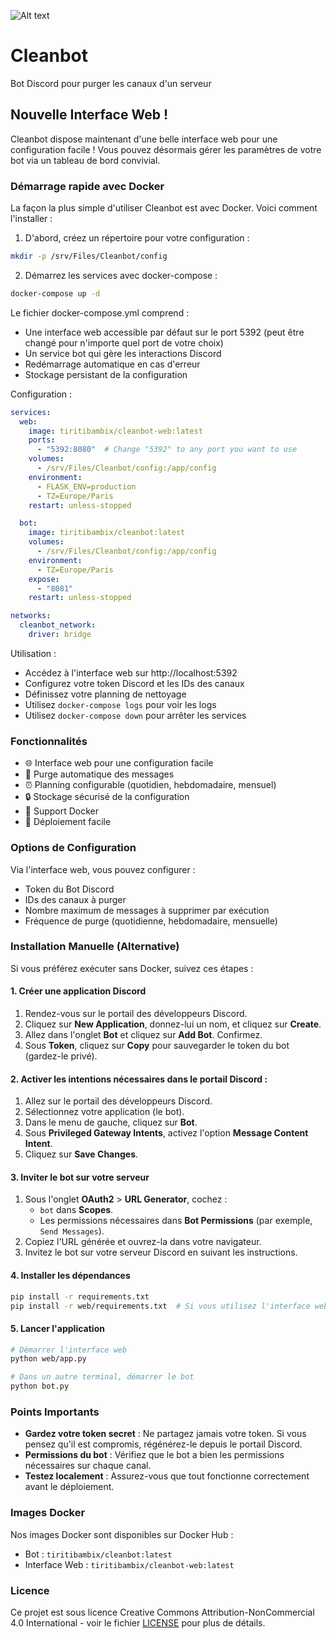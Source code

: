 ![Alt text](https://cdn.discordapp.com/app-icons/1310261454959673354/79876aac97de54fdfc9a06fbca4f32ff.png "a title")

# Cleanbot
Bot Discord pour purger les canaux d'un serveur

## Nouvelle Interface Web !

Cleanbot dispose maintenant d'une belle interface web pour une configuration facile ! Vous pouvez désormais gérer les paramètres de votre bot via un tableau de bord convivial.

### Démarrage rapide avec Docker

La façon la plus simple d'utiliser Cleanbot est avec Docker. Voici comment l'installer :

1. D'abord, créez un répertoire pour votre configuration :
```bash
mkdir -p /srv/Files/Cleanbot/config
```

2. Démarrez les services avec docker-compose :
```bash
docker-compose up -d
```

Le fichier docker-compose.yml comprend :
- Une interface web accessible par défaut sur le port 5392 (peut être changé pour n'importe quel port de votre choix)
- Un service bot qui gère les interactions Discord
- Redémarrage automatique en cas d'erreur
- Stockage persistant de la configuration

Configuration :
```yaml
services:
  web:
    image: tiritibambix/cleanbot-web:latest
    ports:
      - "5392:8080"  # Change "5392" to any port you want to use
    volumes:
      - /srv/Files/Cleanbot/config:/app/config
    environment:
      - FLASK_ENV=production
      - TZ=Europe/Paris
    restart: unless-stopped

  bot:
    image: tiritibambix/cleanbot:latest
    volumes:
      - /srv/Files/Cleanbot/config:/app/config
    environment:
      - TZ=Europe/Paris
    expose:
      - "8081"
    restart: unless-stopped

networks:
  cleanbot_network:
    driver: bridge
```

Utilisation :
- Accédez à l'interface web sur http://localhost:5392
- Configurez votre token Discord et les IDs des canaux
- Définissez votre planning de nettoyage
- Utilisez `docker-compose logs` pour voir les logs
- Utilisez `docker-compose down` pour arrêter les services

### Fonctionnalités

- 🌐 Interface web pour une configuration facile
- 🔄 Purge automatique des messages
- ⏰ Planning configurable (quotidien, hebdomadaire, mensuel)
- 🔒 Stockage sécurisé de la configuration
- 🐳 Support Docker
- 🚀 Déploiement facile

### Options de Configuration

Via l'interface web, vous pouvez configurer :
- Token du Bot Discord
- IDs des canaux à purger
- Nombre maximum de messages à supprimer par exécution
- Fréquence de purge (quotidienne, hebdomadaire, mensuelle)

### Installation Manuelle (Alternative)

Si vous préférez exécuter sans Docker, suivez ces étapes :

#### 1. **Créer une application Discord**

1. Rendez-vous sur le portail des développeurs Discord.
2. Cliquez sur **New Application**, donnez-lui un nom, et cliquez sur **Create**.
3. Allez dans l'onglet **Bot** et cliquez sur **Add Bot**. Confirmez.
4. Sous **Token**, cliquez sur **Copy** pour sauvegarder le token du bot (gardez-le privé).

#### 2. **Activer les intentions nécessaires dans le portail Discord :**

1. Allez sur le portail des développeurs Discord.
2. Sélectionnez votre application (le bot).
3. Dans le menu de gauche, cliquez sur **Bot**.
4. Sous **Privileged Gateway Intents**, activez l'option **Message Content Intent**.
5. Cliquez sur **Save Changes**.

#### 3. **Inviter le bot sur votre serveur**

1. Sous l'onglet **OAuth2** > **URL Generator**, cochez : 
    - `bot` dans **Scopes**.
    - Les permissions nécessaires dans **Bot Permissions** (par exemple, `Send Messages`).
2. Copiez l'URL générée et ouvrez-la dans votre navigateur.
3. Invitez le bot sur votre serveur Discord en suivant les instructions.

#### 4. **Installer les dépendances**

```bash
pip install -r requirements.txt
pip install -r web/requirements.txt  # Si vous utilisez l'interface web
```

#### 5. **Lancer l'application**

```bash
# Démarrer l'interface web
python web/app.py

# Dans un autre terminal, démarrer le bot
python bot.py
```

### Points Importants

- **Gardez votre token secret** : Ne partagez jamais votre token. Si vous pensez qu'il est compromis, régénérez-le depuis le portail Discord.
- **Permissions du bot** : Vérifiez que le bot a bien les permissions nécessaires sur chaque canal.
- **Testez localement** : Assurez-vous que tout fonctionne correctement avant le déploiement.

### Images Docker

Nos images Docker sont disponibles sur Docker Hub :
- Bot : `tiritibambix/cleanbot:latest`
- Interface Web : `tiritibambix/cleanbot-web:latest`

### Licence

Ce projet est sous licence Creative Commons Attribution-NonCommercial 4.0 International - voir le fichier [LICENSE](LICENSE) pour plus de détails.
